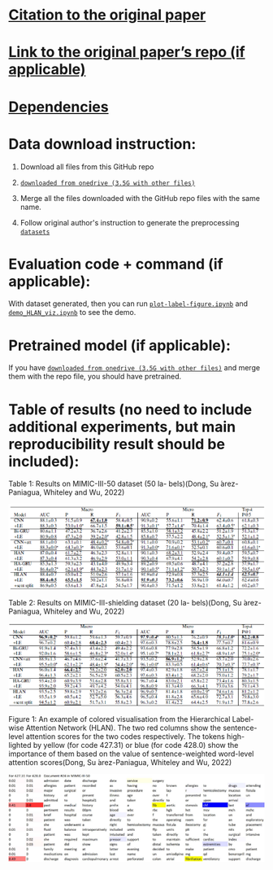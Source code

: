 # [Citation to the original paper ](https://doi.org/10.48550/arXiv.2010.15728)

# [Link to the original paper’s repo (if applicable)](https://github.com/acadTags/Explainable-Automated-Medical-Coding)

# [Dependencies](https://github.com/cotcat/Reproducibility_Project_for_DL4H/blob/master/requirements.txt)

# Data download instruction:

1. Download all files from this GitHub repo

2. [`downloaded from onedrive (3.5G with other files)`](https://onedrive.live.com/?authkey=%21ACZVuCnEV2zDKow&id=22F95C44F607EC5B%21255141&cid=22F95C44F607EC5B)

3. Merge all the files downloaded with the GitHub repo files with the same name.

4. Follow original author's instruction to generate the preprocessing  [`datasets`](https://github.com/acadTags/Explainable-Automated-Medical-Coding/tree/master/datasets)


# Evaluation code + command (if applicable):

With dataset generated, then you can run [`plot-label-figure.ipynb`](https://github.com/cotcat/Reproducibility_Project_for_DL4H/blob/master/datasets/plot-label-figure.ipynb) and [`demo_HLAN_viz.ipynb`](https://github.com/cotcat/Reproducibility_Project_for_DL4H/blob/master/HLAN/demo_HLAN_viz.ipynb) to see the demo.


# Pretrained model (if applicable):

If you have [`downloaded from onedrive (3.5G with other files)`](https://onedrive.live.com/?authkey=%21ACZVuCnEV2zDKow&id=22F95C44F607EC5B%21255141&cid=22F95C44F607EC5B) and merge them with the repo file, you should have pretrained.


# Table of results (no need to include additional experiments, but main reproducibility result should be included):

Table 1: Results on MIMIC-III-50 dataset (50 la-
bels)(Dong, Su  ́arez-Paniagua, Whiteley and Wu, 2022)

![Table 1](Results_on_MIMIC-III-50_dataset.png)

Table 2: Results on MIMIC-III-shielding dataset (20 la-
bels)(Dong, Su  ́arez-Paniagua, Whiteley and Wu, 2022)

![Table 2](Results_on_MIMIC-III-shielding_dataset.png)

Figure 1: An example of colored visualisation from the
Hierarchical Label-wise Attention Network (HLAN).
The two red columns show the sentence-level attention
scores for the two codes respectively. The tokens high-
lighted by yellow (for code 427.31) or blue (for code
428.0) show the importance of them based on the value
of sentence-weighted word-level attention scores(Dong,
Su ́arez-Paniagua, Whiteley and Wu, 2022)

![Figure 1](HLAN.jpg)